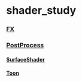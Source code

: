 # shader_study

### [FX](Categories/FX.md)
### [PostProcess](Categories/PostProcess.md)
#### [SurfaceShader](Categories/SurfaceShader.md)
#### [Toon](Categories/Toon.md)
